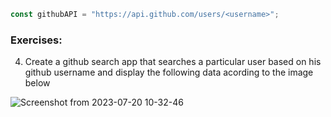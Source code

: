 ```js
const githubAPI = "https://api.github.com/users/<username>";
```

### Exercises: 
4. Create a github search app that searches a particular user based on his github username and display the following data acording to the image below

![Screenshot from 2023-07-20 10-32-46](https://github.com/code-env/Premier-Dev-2023/assets/135658967/46e9714f-0221-474c-b2d5-6aaa16c32c10)
